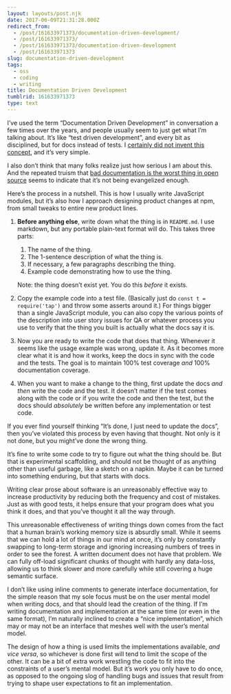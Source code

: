 ```yaml
---
layout: layouts/post.njk
date: 2017-06-09T21:31:28.000Z
redirect_from:
  - /post/161633971373/documentation-driven-development/
  - /post/161633971373/
  - /post/161633971373/documentation-driven-development
  - /post/161633971373
slug: documentation-driven-development
tags:
  - oss
  - coding
  - writing
title: Documentation Driven Development
tumblrid: 161633971373
type: text
---
```

<p>I&rsquo;ve used the term &ldquo;Documentation Driven Development&rdquo; in conversation a few times over the years, and people usually seem to just get what I&rsquo;m talking about.  It&rsquo;s like &ldquo;test driven development&rdquo;, and every bit as disciplined, but for docs instead of tests.  I <a href="https://www.google.com/search?q=%22documentation+driven+development%22">certainly did not invent this concept</a>, and it&rsquo;s very simple.</p>

<p>I also don&rsquo;t think that many folks realize just how serious I am about this.  And the repeated truism that <a href="https://medium.com/@mikeal/docs-docs-docs-1e06d17fa06f">bad documentation is the worst thing in open source</a> seems to indicate that it&rsquo;s not being evangelized enough.</p>

<p>Here&rsquo;s the process in a nutshell.  This is how I usually write JavaScript modules, but it&rsquo;s also how I approach designing product changes at npm, from small tweaks to entire new product lines.</p>

<ol><li><p><strong>Before anything else</strong>, write down what the thing is in <code>README.md</code>.  I use markdown, but any portable plain-text format will do.  This takes three parts:</p>

<ol><li>The name of the thing.</li>
<li>The 1-sentence description of what the thing is.</li>
<li>If necessary, a few paragraphs describing the thing.</li>
<li>Example code demonstrating how to use the thing.</li>
</ol><p>Note: the thing doesn&rsquo;t exist yet.  You do this <em>before</em> it exists.</p></li>
<li><p>Copy the example code into a test file.  (Basically just do <code>const t = require('tap')</code> and throw some asserts around it.)  For things bigger than a single JavaScript module, you can also copy the various points of the description into user story issues for QA or whatever process you use to verify that the thing you built is actually what the docs say it is.</p></li>
<li><p>Now you are ready to write the code that does that thing.  Whenever it seems like the usage example was wrong, update it.  As it becomes more clear what it is and how it works, keep the docs in sync with the code and the tests.  The goal is to maintain 100% test coverage <em>and</em> 100% documentation coverage.</p></li>
<li><p>When you want to make a change to the thing, first update the docs <em>and then</em> write the code and the test.  It doesn&rsquo;t matter if the test comes along with the code or if you write the code and then the test, but the docs should <em>absolutely</em> be written before any implementation or test code.</p></li>
</ol><p>If you ever find yourself thinking &ldquo;It&rsquo;s done, I just need to update the docs&rdquo;, then you&rsquo;ve violated this process by even having that thought.  Not only is it not done, but you might&rsquo;ve done the wrong thing.</p>

<p>It&rsquo;s fine to write some code to try to figure out what the thing should be.  But that is experimental scaffolding, and should not be thought of as anything other than useful garbage, like a sketch on a napkin.  Maybe it can be turned into something enduring, but that starts with docs.</p>

<p>Writing clear prose about software is an unreasonably effective way to increase productivity by reducing both the frequency and cost of mistakes.  Just as with good tests, it helps ensure that your program does what you think it does, and that you&rsquo;ve thought it all the way through.</p>

<p>This unreasonable effectiveness of writing things down comes from the fact that a human brain&rsquo;s working memory size is absurdly small.  While it seems that we can hold a lot of things in our mind at once, it&rsquo;s only by constantly swapping to long-term storage and ignoring increasing numbers of trees in order to see the forest.  A written document does not have that problem.  We can fully off-load significant chunks of thought with hardly any data-loss, allowing us to think slower and more carefully while still covering a huge semantic surface.</p>

<p>I don&rsquo;t like using inline comments to generate interface documentation, for the simple reason that my sole focus must be on the user mental model when writing docs, and that should lead the creation of the thing.  If I&rsquo;m writing documentation and implementation at the same time (or even in the same format), I&rsquo;m naturally inclined to create a &ldquo;nice implementation&rdquo;, which may or may not be an interface that meshes well with the user&rsquo;s mental model.</p>

<p>The design of how a thing is used limits the implementations available, <em>and vice versa</em>, so whichever is done first will tend to limit the scope of the other.  It can be a bit of extra work wrestling the code to fit into the constraints of a user&rsquo;s mental model.  But it&rsquo;s work you only have to do once, as opposed to the ongoing slog of handling bugs and issues that result from trying to shape user expectations to fit an implementation.</p>
